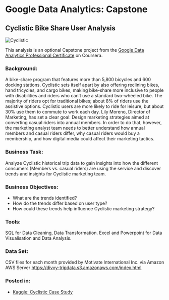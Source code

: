 # Google Data Analytics: Capstone
## Cyclistic Bike Share User Analysis

![Cyclistic](https://user-images.githubusercontent.com/)

This analysis is an optional Capstone project from the [Google Data Analytics Professional Certificate](https://www.coursera.org/professional-certificates/google-data-analytics) on Coursera. 

### Background:
A bike-share program that features more than 5,800 bicycles and 600 docking stations. Cyclistic sets itself apart by also offering reclining bikes, hand tricycles, and cargo bikes, making bike-share more inclusive to people with disabilities and riders who can’t use a standard two-wheeled bike. The majority of riders opt for traditional bikes; about 8% of riders use the assistive options. Cyclistic users are more likely to ride for leisure, but about 30% use them to commute to work each day.
Lily Moreno, Director of Marketing, has set a clear goal: Design marketing strategies aimed at converting casual riders into annual members. In order to do that, however, the marketing analyst team needs to better understand how annual members and casual riders differ, why casual riders would buy a membership, and how digital media could affect their marketing tactics. 

### Business Task:
Analyze Cyclistic historical trip data to gain insights into how the different consumers (Members vs. casual riders) are using the service and discover trends and insights for Cyclistic marketing team.

### Business Objectives:
- What are the trends identified?
- How do the trends differ based on user type?
- How could these trends help influence Cyclistic marketing strategy?

### Tools:
SQL for Data Cleaning, Data Transformation. Excel and Powerpoint for Data Visualisation and Data Analysis.

### Data Set:
CSV files for each month provided by Motivate International Inc. via Amazon AWS Server
https://divvy-tripdata.s3.amazonaws.com/index.html

### Posted in:
- [Kaggle: Cyclistic Case Study](https://www.kaggle.com/gregschlitt/case-study-cyclistic-using-sql)

